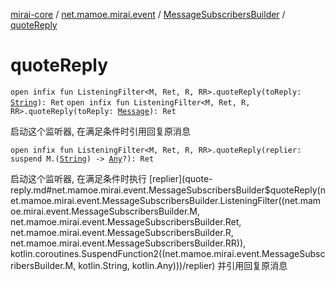 [mirai-core](../../index.md) / [net.mamoe.mirai.event](../index.md) / [MessageSubscribersBuilder](index.md) / [quoteReply](./quote-reply.md)

# quoteReply

`open infix fun ListeningFilter<M, Ret, R, RR>.quoteReply(toReply: `[`String`](https://kotlinlang.org/api/latest/jvm/stdlib/kotlin/-string/index.html)`): Ret`
`open infix fun ListeningFilter<M, Ret, R, RR>.quoteReply(toReply: `[`Message`](../../net.mamoe.mirai.message.data/-message/index.md)`): Ret`

启动这个监听器, 在满足条件时引用回复原消息

`open infix fun ListeningFilter<M, Ret, R, RR>.quoteReply(replier: suspend M.(`[`String`](https://kotlinlang.org/api/latest/jvm/stdlib/kotlin/-string/index.html)`) -> `[`Any`](https://kotlinlang.org/api/latest/jvm/stdlib/kotlin/-any/index.html)`?): Ret`

启动这个监听器, 在满足条件时执行 [replier](quote-reply.md#net.mamoe.mirai.event.MessageSubscribersBuilder$quoteReply(net.mamoe.mirai.event.MessageSubscribersBuilder.ListeningFilter((net.mamoe.mirai.event.MessageSubscribersBuilder.M, net.mamoe.mirai.event.MessageSubscribersBuilder.Ret, net.mamoe.mirai.event.MessageSubscribersBuilder.R, net.mamoe.mirai.event.MessageSubscribersBuilder.RR)), kotlin.coroutines.SuspendFunction2((net.mamoe.mirai.event.MessageSubscribersBuilder.M, kotlin.String, kotlin.Any)))/replier) 并引用回复原消息

